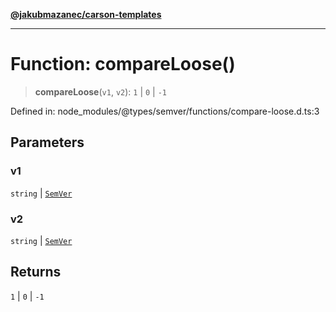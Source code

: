 [**@jakubmazanec/carson-templates**](../../../README.md)

---

# Function: compareLoose()

> **compareLoose**(`v1`, `v2`): `1` \| `0` \| `-1`

Defined in: node_modules/@types/semver/functions/compare-loose.d.ts:3

## Parameters

### v1

`string` | [`SemVer`](../classes/SemVer.md)

### v2

`string` | [`SemVer`](../classes/SemVer.md)

## Returns

`1` \| `0` \| `-1`
